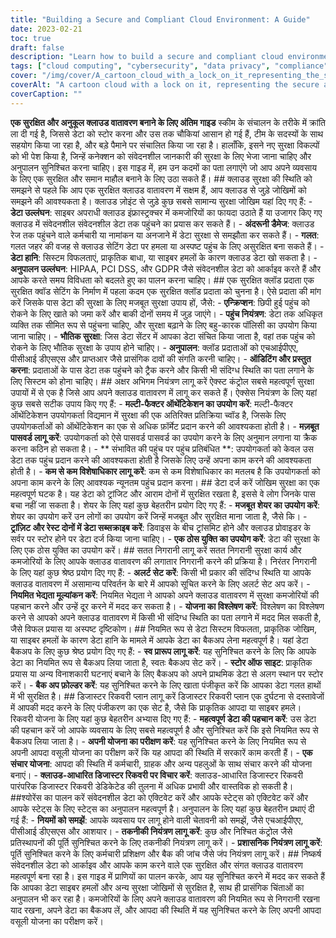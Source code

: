 ```yaml
---
title: "Building a Secure and Compliant Cloud Environment: A Guide"
date: 2023-02-21
toc: true
draft: false
description: "Learn how to build a secure and compliant cloud environment for your business with our comprehensive guide."
tags: ["cloud computing", "cybersecurity", "data privacy", "compliance", "HIPAA", "PCI DSS", "GDPR", "data backup", "disaster recovery", "encryption", "access controls", "multi-factor authentication", "continuous monitoring", "vulnerability assessments", "data breaches", "insider threats", "misconfiguration", "data loss", "cloud provider", "security measures"]
cover: "/img/cover/A_cartoon_cloud_with_a_lock_on_it_representing_the_secure_cloud.png"
coverAlt: "A cartoon cloud with a lock on it, representing the secure and compliant cloud environment being built in the article."
coverCaption: ""
---
```


  **एक सुरक्षित और अनुकूल क्लाउड वातावरण बनाने के लिए अंतिम गाइड** स्कीम के संचालन के तरीके में क्रांति ला दी गई है, जिससे डेटा को स्टोर करना और उस तक चौकियां आसान हो गई हैं, टीम के सदस्यों के साथ सहयोग किया जा रहा है, और बड़े पैमाने पर संचालित किया जा रहा है। हालाँकि, इसने नए सुरक्षा विकल्पों को भी पेश किया है, जिन्हें कनेक्शन को संवेदनशील जानकारी की सुरक्षा के लिए भेजा जाना चाहिए और अनुपालन सुनिश्चित करना चाहिए। इस गाइड में, हम उन कदमों का पता लगाएंगे जो आप अपने व्यवसाय के लिए एक सुरक्षित और समान माहौल बनाने के लिए उठा सकते हैं। ## क्लाउड सुरक्षा की स्थिति को समझने से पहले कि आप एक सुरक्षित क्लाउड वातावरण में सक्षम हैं, आप क्लाउड से जुड़े जोखिमों को समझने की आवश्यकता है। क्लाउड ज़ोइंट से जुड़े कुछ सबसे सामान्य सुरक्षा जोखिम यहां दिए गए हैं: - **डेटा उल्लंघन**: साइबर अपराधी क्लाउड इंफ्रास्ट्रक्चर में कमजोरियों का फायदा उठाते हैं या उजागर किए गए क्लाउड में संवेदनशील संवेदनशील डेटा तक पहुंचने का प्रयास कर सकते हैं। - **अंदरूनी डैमेज**: क्लाउड रेज तक पहुंचने वाले कर्मचारी या नामांकन या अनजाने में डेटा सुरक्षा से समझौता कर सकते हैं। - **गलत**: गलत जहर की वजह से क्लाउड सेटिंग डेटा पर हमला या अस्पष्ट पहुंच के लिए असुरक्षित बना सकते हैं। - **डेटा हानि**: सिस्टम विफलताएं, प्राकृतिक बाधा, या साइबर हमलों के कारण क्लाउड डेटा खो सकता है। - **अनुपालन उल्लंघन**: HIPAA, PCI DSS, और GDPR जैसे संवेदनशील डेटा को आर्काइव करते हैं और आपके करते समय विविधता को बदलते हुए का पालन करना चाहिए। ## एक सुरक्षित क्लॉड प्रदाता एक सुरक्षित क्वॉड सेटिंग के निर्माण में पहला कदम एक सुरक्षित क्लॉड प्रदाता को चुनना है। ऐसे प्रदाता की मांग करें जिसके पास डेटा की सुरक्षा के लिए मजबूत सुरक्षा उपाय हों, जैसे: - **एन्क्रिप्शन**: छिपी हुई पहुंच को रोकने के लिए खाते को जमा करें और बाकी दोनों समय में जुड़ जाएंगे। - **पहुंच नियंत्रण**: डेटा तक अधिकृत व्यक्ति तक सीमित रूप से पहुंचना चाहिए, और सुरक्षा बढ़ाने के लिए बहु-कारक पॉलिसी का उपयोग किया जाना चाहिए। - **भौतिक सुरक्षा**: जिस डेटा सेंटर में आपका डेटा संचित किया जाता है, वहां तक पहुंच को रोकने के लिए भौतिक सुरक्षा के उपाय होने चाहिए। - **अनुपालन**: क्लॉड प्रदाताओं को एचआईपीएए, पीसीआई डीएसएस और प्राप्तआर जैसे प्रासंगिक दावों की संगति करनी चाहिए। - **ऑडिटिंग और प्रस्तुत करना**: प्रदाताओं के पास डेटा तक पहुंचने को ट्रैक करने और किसी भी संदिग्ध स्थिति का पता लगाने के लिए सिस्टम को होना चाहिए। ## अक्षर अभिगम नियंत्रण लागू करें ऐक्स्ट कंट्रोल सबसे महत्वपूर्ण सुरक्षा उपायों में से एक है जिसे आप अपने क्लाउड वातावरण में लागू कर सकते हैं। ऐक्सेस नियंत्रण के लिए यहां कुछ सबसे सटीक उपाय किए गए हैं: - **मल्टी-फैक्टर ऑथेंटिकेशन का उपयोग करें**: मल्टी-फैक्टर ऑथेंटिकेशन उपयोगकर्ता विद्यमान में सुरक्षा की एक अतिरिक्त प्रतिक्रिया च्वॉड है, जिसके लिए उपयोगकर्ताओं को ऑथेंटिकेशन का एक से अधिक फ़ॉर्मेट प्रदान करने की आवश्यकता होती है। - **मज़बूत पासवर्ड लागू करें**: उपयोगकर्ता को ऐसे पासवर्ड पासवर्ड का उपयोग करने के लिए अनुमान लगाना या क्रैक करना कठिन हो सकता है। - ** संभावित की पहुंच पर पहुंच प्रतिबंधित **: उपयोगकर्ता को केवल उस डेटा तक पहुंच प्रदान करने की आवश्यकता होती है जिसके लिए उन्हें अपना काम करने की आवश्यकता होती है। - **कम से कम विशेषाधिकार लागू करें**: कम से कम विशेषाधिकार का मतलब है कि उपयोगकर्ता को अपना काम करने के लिए आवश्यक न्यूनतम पहुंच प्रदान करना। ## डेटा दर्ज करें जोखिम सुरक्षा का एक महत्वपूर्ण घटक है। यह डेटा को ट्रांजिट और आराम दोनों में सुरक्षित रखता है, इससे वे लोग जिनके पास बचा नहीं जा सकता है। शेयर के लिए यहां कुछ बेहतरीन प्रयोग दिए गए हैं: - **मजबूत शेयर का उपयोग करें**: शेयर का उपयोग करें उन लोगों का उपयोग करें जिन्हें मजबूत और सुरक्षित माना जाता है, जैसे कि। - **ट्रांज़िट और रेस्ट दोनों में डेटा सब्सक्राइब करें**: डिवाइस के बीच ट्रांसमिट होने और क्लाउड प्रोवाइडर के सर्वर पर स्टोर होने पर डेटा दर्ज किया जाना चाहिए। - **एक ठोस युक्ति का उपयोग करें**: डेटा की सुरक्षा के लिए एक ठोस युक्ति का उपयोग करें। ## सतत निगरानी लागू करें सतत निगरानी सुरक्षा कार्य और कमजोरियों के लिए आपके क्लाउड वातावरण की लगातार निगरानी करने की प्रक्रिया है। निरंतर निगरानी के लिए यहां कुछ श्रेष्ठ प्रयोग दिए गए हैं: - **अलर्ट सेट करें**: किसी भी प्रकार की संदिग्ध स्थिति या आपके क्लाउड वातावरण में असामान्य परिवर्तन के बारे में आपको सूचित करने के लिए अलर्ट सेट अप करें। - **नियमित भेद्यता मूल्यांकन करें**: नियमित भेद्यता ने आपको अपने क्लाउड वातावरण में सुरक्षा कमजोरियों की पहचान करने और उन्हें दूर करने में मदद कर सकता है। - **योजना का विश्लेषण करें**: विश्लेषण का विश्लेषण करने से आपको अपने क्लाउड वातावरण में किसी भी संदिग्ध स्थिति का पता लगाने में मदद मिल सकती है, जैसे विफल प्रयास या अस्पष्ट दृष्टिकोण। ## नियमित रूप से डेटा सिस्टम विफलता, प्राकृतिक जोखिम, या साइबर हमलों के कारण डेटा हानि के मामले में आपके डेटा का बैकअप लेना महत्वपूर्ण है। यहां डेटा बैकअप के लिए कुछ श्रेष्ठ प्रयोग दिए गए हैं: - **स्व प्रारूप लागू करें**: यह सुनिश्चित करने के लिए कि आपके डेटा का नियमित रूप से बैकअप लिया जाता है, स्वतः बैकअप सेट करें। - **स्टोर ऑफ साइट**: प्राकृतिक प्रयास या अन्य विनाशकारी घटनाएं बचाने के लिए बैकअप को अपने प्राथमिक डेटा से अलग स्थान पर स्टोर करें। - **बैक अप फ़ोल्डर करें**: यह सुनिश्चित करने के लिए खाता पंजीकृत करें कि आपका डेटा गलत हाथों में भी सुरक्षित है। ## डिजास्टर रिकवरी प्लान लागू करें डिजास्टर रिकवरी प्लान एक दुर्घटना से दस्तावेजों में आपकी मदद करने के लिए पंजीकरण का एक सेट है, जैसे कि प्राकृतिक आपदा या साइबर हमले। रिकवरी योजना के लिए यहां कुछ बेहतरीन अभ्यास दिए गए हैं: - **महत्वपूर्ण डेटा की पहचान करें**: उस डेटा की पहचान करें जो आपके व्यवसाय के लिए सबसे महत्वपूर्ण है और सुनिश्चित करें कि इसे नियमित रूप से बैकअप लिया जाता है। - **अपनी योजना का परीक्षण करें**: यह सुनिश्चित करने के लिए नियमित रूप से अपनी आपदा वसूली योजना का परीक्षण करें कि यह आपदा की स्थिति में सरकारें काम करती हैं। - **एक संचार योजना**: आपदा की स्थिति में कर्मचारी, ग्राहक और अन्य पहलुओं के साथ संचार करने की योजना बनाएं। - **क्लाउड-आधारित डिजास्टर रिकवरी पर विचार करें**: क्लाउड-आधारित डिजास्टर रिकवरी पारंपरिक डिजास्टर रिकवरी डेडिकेटेड की तुलना में अधिक प्रभावी और वास्तविक हो सकती है। ##श्योरेंस का पालन करें संवेदनशील डेटा को एक्टिवेट करें और आपके स्टेट्स को एक्टिवेट करें और आपके स्टेट्स के लिए स्टेट्स का अनुपालन महत्वपूर्ण है। अनुपालन के लिए यहां कुछ बेहतरीन प्रथाएं दी गई हैं: - **नियमों को समझें**: आपके व्यवसाय पर लागू होने वाली चेतावनी को समझें, जैसे एचआईपीएए, पीसीआई डीएसएस और आशयार। - **तकनीकी नियंत्रण लागू करें**: कुछ और निश्चित कंट्रोल जैसे प्रतिस्थापनों की पूर्ति सुनिश्चित करने के लिए तकनीकी नियंत्रण लागू करें। - **प्रशासनिक नियंत्रण लागू करें**: पूर्ति सुनिश्चित करने के लिए कर्मचारी प्रशिक्षण और बैक की जांच जैसे जंप नियंत्रण लागू करें। ## निष्कर्ष संवेदनशील डेटा को आर्काइव और आपके काम करने वाले एक सुरक्षित और संगत क्लाउड वातावरण महत्वपूर्ण बना रहा है। इस गाइड में प्राणियों का पालन करके, आप यह सुनिश्चित करने में मदद कर सकते हैं कि आपका डेटा साइबर हमलों और अन्य सुरक्षा जोखिमों से सुरक्षित है, साथ ही प्रासंगिक चिंताओं का अनुपालन भी कर रहा है। कमजोरियों के लिए अपने क्लाउड वातावरण की नियमित रूप से निगरानी रखना याद रखना, अपने डेटा का बैकअप लें, और आपदा की स्थिति में यह सुनिश्चित करने के लिए अपनी आपदा वसूली योजना का परीक्षण करें।